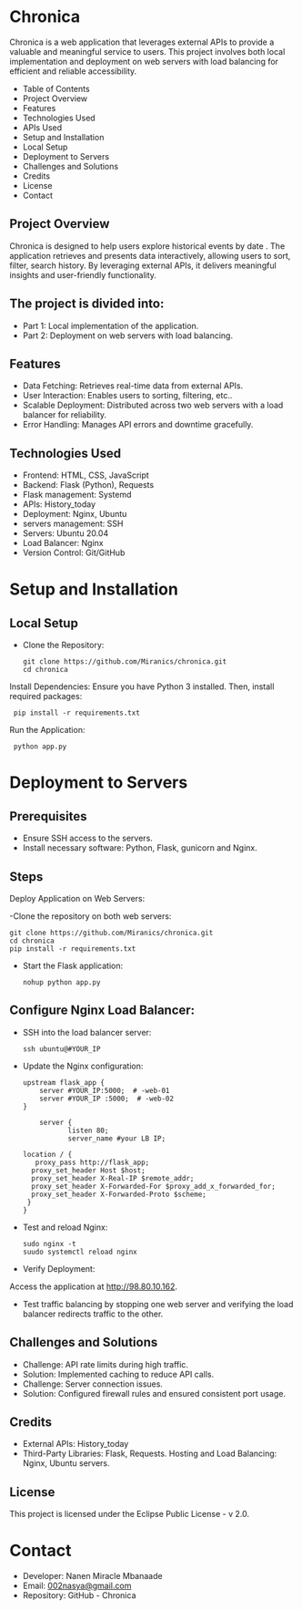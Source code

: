                                                                           
# Chronica        
Chronica is a web application that leverages external APIs to provide a valuable and meaningful service to users. This project involves both local implementation and deployment on web servers with load balancing for efficient and reliable accessibility.

- Table of Contents          
- Project Overview                           
- Features                                            
- Technologies Used    
- APIs Used                                           
- Setup and Installation    
- Local Setup
- Deployment to Servers                                                        
- Challenges and Solutions
- Credits
- License
- Contact
## Project Overview
Chronica is designed to help users explore historical events by date . The application retrieves and presents data interactively, allowing users to sort, filter, search history. By leveraging external APIs, it delivers meaningful insights and user-friendly functionality.

## The project is divided into:

- Part 1: Local implementation of the application.
- Part 2: Deployment on web servers with load balancing.
## Features
- Data Fetching: Retrieves real-time data from external APIs.
- User Interaction: Enables users to sorting, filtering, etc..
- Scalable Deployment: Distributed across two web servers with a load balancer for reliability.
- Error Handling: Manages API errors and downtime gracefully.
## Technologies Used
- Frontend: HTML, CSS, JavaScript
- Backend: Flask (Python), Requests
- Flask management: Systemd
- APIs: History_today
- Deployment: Nginx, Ubuntu
- servers management: SSH
- Servers: Ubuntu 20.04
- Load Balancer: Nginx
- Version Control: Git/GitHub

# Setup and Installation
## Local Setup
- Clone the Repository:

      git clone https://github.com/Miranics/chronica.git
      cd chronica
Install Dependencies: Ensure you have Python 3 installed. Then, install required packages:

     pip install -r requirements.txt
Run the Application:


     python app.py

# Deployment to Servers
## Prerequisites
- Ensure SSH access to the servers.
- Install necessary software: Python, Flask, gunicorn and Nginx.
## Steps
Deploy Application on Web Servers:

-Clone the repository on both web servers:

    git clone https://github.com/Miranics/chronica.git
    cd chronica
    pip install -r requirements.txt
- Start the Flask application:

      nohup python app.py 
## Configure Nginx Load Balancer:

- SSH into the load balancer server:

      ssh ubuntu@#YOUR_IP
- Update the Nginx configuration:

      upstream flask_app {
          server #YOUR_IP:5000;  # -web-01
          server #YOUR_IP :5000;  # -web-02
      }

          server {
                 listen 80;
                 server_name #your LB IP;

      location / {
         proxy_pass http://flask_app;
        proxy_set_header Host $host;
        proxy_set_header X-Real-IP $remote_addr;
        proxy_set_header X-Forwarded-For $proxy_add_x_forwarded_for;
        proxy_set_header X-Forwarded-Proto $scheme;
       }
      }
- Test and reload Nginx:

      sudo nginx -t
      suudo systemctl reload nginx
- Verify Deployment:

Access the application at http://98.80.10.162.
- Test traffic balancing by stopping one web server and verifying the load balancer redirects traffic to the other.
## Challenges and Solutions   
- Challenge: API rate limits during high traffic.
- Solution: Implemented caching to reduce API calls.
- Challenge: Server connection issues.
- Solution: Configured firewall rules and ensured consistent port usage.
## Credits
- External APIs: History_today
- Third-Party Libraries: Flask, Requests.
 Hosting and Load Balancing: Nginx, Ubuntu servers.
## License
This project is licensed under the Eclipse Public License - v 2.0.

# Contact
- Developer: Nanen Miracle Mbanaade
- Email: 002nasya@gmail.com
- Repository: GitHub - Chronica
